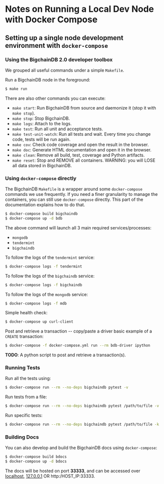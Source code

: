 <!---
Copyright © 2020 Interplanetary Database Association e.V.,
BigchainDB and IPDB software contributors.
SPDX-License-Identifier: (Apache-2.0 AND CC-BY-4.0)
Code is Apache-2.0 and docs are CC-BY-4.0
--->

# Notes on Running a Local Dev Node with Docker Compose

## Setting up a single node development environment with ``docker-compose``

### Using the BigchainDB 2.0 developer toolbox
We grouped all useful commands under a simple `Makefile`.

Run a BigchainDB node in the foreground:
```bash
$ make run
```

There are also other commands you can execute:
- `make start`: Run BigchainDB from source and daemonize it (stop it with `make stop`).
- `make stop`: Stop BigchainDB.
- `make logs`: Attach to the logs.
- `make test`: Run all unit and acceptance tests.
- `make test-unit-watch`: Run all tests and wait. Every time you change code, tests will be run again.
- `make cov`: Check code coverage and open the result in the browser.
- `make doc`: Generate HTML documentation and open it in the browser.
- `make clean`: Remove all build, test, coverage and Python artifacts.
- `make reset`: Stop and REMOVE all containers. WARNING: you will LOSE all data stored in BigchainDB.


### Using `docker-compose` directly
The BigchainDB `Makefile` is a wrapper around some `docker-compose` commands we use frequently. If you need a finer granularity to manage the containers, you can still use `docker-compose` directly. This part of the documentation explains how to do that.

```bash
$ docker-compose build bigchaindb
$ docker-compose up -d bdb
```

The above command will launch all 3 main required services/processes:

* ``mongodb``
* ``tendermint``
* ``bigchaindb``

To follow the logs of the ``tendermint`` service:

```bash
$ docker-compose logs -f tendermint
```

To follow the logs of the ``bigchaindb`` service:

```bash
$ docker-compose logs -f bigchaindb
```

To follow the logs of the ``mongodb`` service:

```bash
$ docker-compose logs -f mdb
```

Simple health check:

```bash
$ docker-compose up curl-client
```

Post and retrieve a transaction -- copy/paste a driver basic example of a
``CREATE`` transaction:

```bash
$ docker-compose -f docker-compose.yml run --rm bdb-driver ipython
```

**TODO**: A python script to post and retrieve a transaction(s).

### Running Tests

Run all the tests using:

```bash
$ docker-compose run --rm --no-deps bigchaindb pytest -v
```

Run tests from a file:

```bash
$ docker-compose run --rm --no-deps bigchaindb pytest /path/to/file -v
```

Run specific tests:
```bash
$ docker-compose run --rm --no-deps bigchaindb pytest /path/to/file -k "<test_name>" -v
```

### Building Docs

You can also develop and build the BigchainDB docs using ``docker-compose``:

```bash
$ docker-compose build bdocs
$ docker-compose up -d bdocs
```

The docs will be hosted on port **33333**, and can be accessed over [localhost](http:/localhost:33333), [127.0.0.1](http:/127.0.0.1:33333)
OR http:/HOST_IP:33333.
